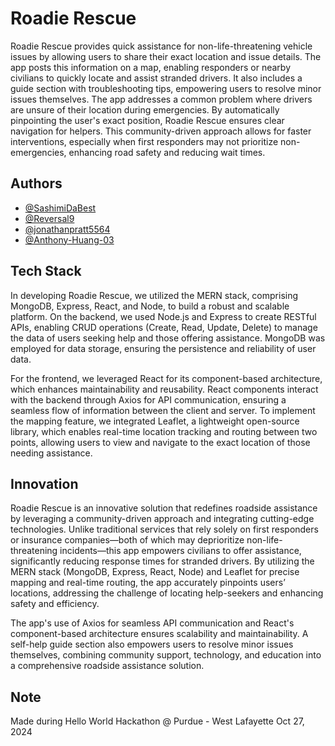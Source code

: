 
# Roadie Rescue

Roadie Rescue provides quick assistance for non-life-threatening vehicle issues by allowing users to share their exact location and issue details. The app posts this information on a map, enabling responders or nearby civilians to quickly locate and assist stranded drivers. It also includes a guide section with troubleshooting tips, empowering users to resolve minor issues themselves.
The app addresses a common problem where drivers are unsure of their location during emergencies. By automatically pinpointing the user's exact position, Roadie Rescue ensures clear navigation for helpers. This community-driven approach allows for faster interventions, especially when first responders may not prioritize non-emergencies, enhancing road safety and reducing wait times.



## Authors

- [@SashimiDaBest](https://github.com/SashimiDaBest)
- [@Reversal9](https://github.com/Reversal9)
- [@jonathanpratt5564](https://github.com/jonathanpratt5564)
- [@Anthony-Huang-03](https://github.com/Anthony-Huang-03)
## Tech Stack
In developing Roadie Rescue, we utilized the MERN stack, comprising MongoDB, Express, React, and Node, to build a robust and scalable platform. On the backend, we used Node.js and Express to create RESTful APIs, enabling CRUD operations (Create, Read, Update, Delete) to manage the data of users seeking help and those offering assistance. MongoDB was employed for data storage, ensuring the persistence and reliability of user data.

For the frontend, we leveraged React for its component-based architecture, which enhances maintainability and reusability. React components interact with the backend through Axios for API communication, ensuring a seamless flow of information between the client and server. To implement the mapping feature, we integrated Leaflet, a lightweight open-source library, which enables real-time location tracking and routing between two points, allowing users to view and navigate to the exact location of those needing assistance.

## Innovation
Roadie Rescue is an innovative solution that redefines roadside assistance by leveraging a community-driven approach and integrating cutting-edge technologies. Unlike traditional services that rely solely on first responders or insurance companies—both of which may deprioritize non-life-threatening incidents—this app empowers civilians to offer assistance, significantly reducing response times for stranded drivers. By utilizing the MERN stack (MongoDB, Express, React, Node) and Leaflet for precise mapping and real-time routing, the app accurately pinpoints users’ locations, addressing the challenge of locating help-seekers and enhancing safety and efficiency.

The app's use of Axios for seamless API communication and React's component-based architecture ensures scalability and maintainability. A self-help guide section also empowers users to resolve minor issues themselves, combining community support, technology, and education into a comprehensive roadside assistance solution.

## Note
Made during Hello World Hackathon @ Purdue - West Lafayette Oct 27, 2024
